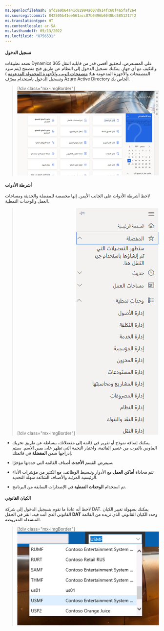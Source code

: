 ```yaml
---
ms.openlocfilehash: afd2e9b64a41c82994a607d914fc60f4a5faf264
ms.sourcegitcommit: 842505b41ee561acc87b6496b6040bd5851217f2
ms.translationtype: HT
ms.contentlocale: ar-SA
ms.lasthandoff: 05/13/2022
ms.locfileid: "8756531"
---
```

#### <a name="log-in"></a>تسجيل الدخول

تعتمد تطبيقات Dynamics 365 على المستعرض، لتحقيق أقصى قدر من قابلية النقل والتكيف مع أي جهاز. يمكنك تسجيل الدخول إلى النظام عن طريق فتح متصفح (يتم سرد المتصفحات والأجهزة المدعومة هنا: [متصفحات الويب والأجهزة المحمولة المدعومة](/dynamics365/customerengagement/on-premises/admin/supported-web-browsers-and-mobile-devices) ) وتسجيل الدخول باستخدام معرّف Azure Active Directory الخاص بك.

> [!div class="mx-imgBorder"]
> ![لوحة المعلومات الرئيسية للتمويل والعمليات](../media/m1-l2-p1.png)

#### <a name="toolbars"></a>أشرطة الأدوات

لاحظ أشرطة الأدوات على الجانب الأيمن. إنها مخصصة للمفضلة والحديثة ومساحات العمل والوحدات النمطية.

> [!div class="mx-imgBorder"]
> ![أشرطة الأدوات: المفضلة، الأحدث، مساحات العمل، الوحدات النمطية](../media/m1-l2-p2.png)

-   يمكنك إضافة نموذج أو تقرير في قائمة إلى مفضلاتك، ببساطة عن طريق تحريك الماوس بالقرب من عنصر القائمة، واختيار النجمة التي تظهر على يمين الاسم. سيتم إدراجها ضمن **المفضلة** في قائمتك.

-   سيعرض القسم **الأحدث** أصناف القائمة التي حددتها مؤخرًا.

-   تتم محاذاة **أماكن العمل** مع الأدوار وتبسيط الوظائف، مع الكثير من مؤشرات الأداء الرئيسية المرئية والأصناف الشائعة سهلة التحديد.

-   تم استخدام **الوحدات النمطية** في الإصدارات السابقة من البرنامج.


#### <a name="legal-entity"></a>الكيان القانوني

لاحظ أنه عادةً ما تقوم بتسجيل الدخول إلى شركة DAT. يمكنك بسهولة تغيير الكيان القانوني الذي أنت فيه. انقر في الحقل **DAT** وحدد الكيان القانوني الذي تريده من القائمة المنسدلة المعروضة.

> [!div class="mx-imgBorder"]
> ![القائمة المنسدلة للكيان القانوني](../media/m1-l2-p3.png)
